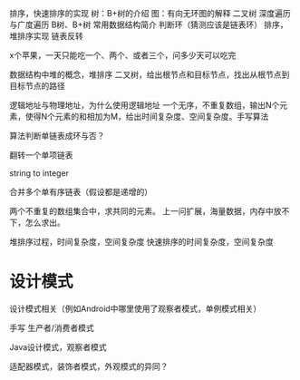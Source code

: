 排序，快速排序的实现
树：B+树的介绍
图：有向无环图的解释
二叉树 深度遍历与广度遍历
B树、B+树
常用数据结构简介
判断环（猜测应该是链表环）
排序，堆排序实现
链表反转

x个苹果，一天只能吃一个、两个、或者三个，问多少天可以吃完

数据结构中堆的概念，堆排序
二叉树，给出根节点和目标节点，找出从根节点到目标节点的路径

逻辑地址与物理地址，为什么使用逻辑地址
一个无序，不重复数组，输出N个元素，使得N个元素的和相加为M，给出时间复杂度、空间复杂度。手写算法


算法判断单链表成环与否？

翻转一个单项链表

string to integer

合并多个单有序链表（假设都是递增的）

两个不重复的数组集合中，求共同的元素。
上一问扩展，海量数据，内存中放不下，怎么求出。

堆排序过程，时间复杂度，空间复杂度
快速排序的时间复杂度，空间复杂度

# 设计模式

设计模式相关（例如Android中哪里使用了观察者模式，单例模式相关）

手写 生产者/消费者模式

Java设计模式，观察者模式

适配器模式，装饰者模式，外观模式的异同？



